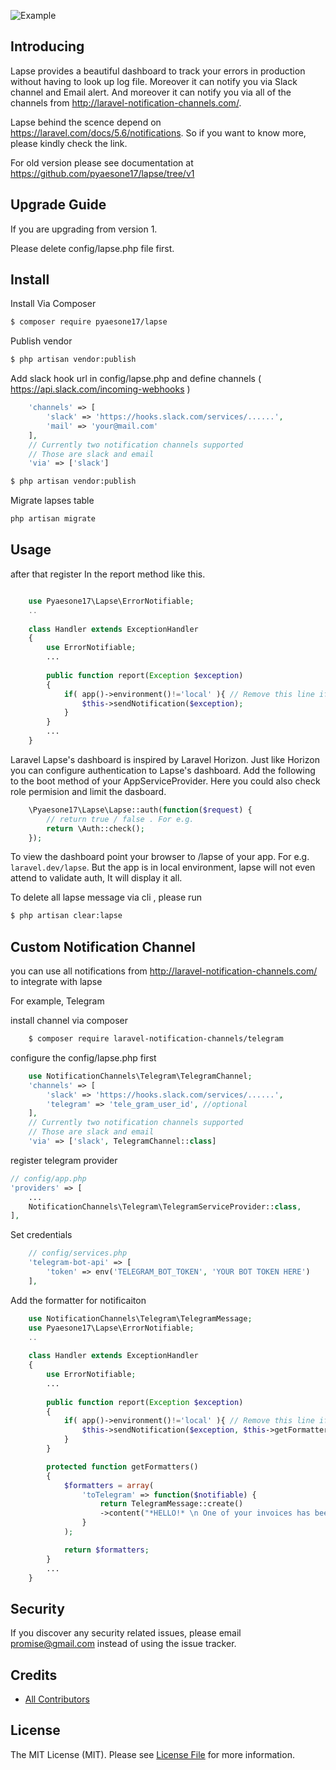 
![Example](https://raw.githubusercontent.com/pyaesone17/lapse/master/lapse_v2.png)

## Introducing

Lapse provides a beautiful dashboard to track your errors in production without having to look up log file. 
Moreover it can notify you via Slack channel and Email alert. And moreover it can notify you via all of the channels from
http://laravel-notification-channels.com/.

Lapse behind the scence depend on https://laravel.com/docs/5.6/notifications. So if you want to know more, please kindly check the link.

For old version please see documentation at https://github.com/pyaesone17/lapse/tree/v1

## Upgrade Guide
If you are upgrading from version 1.

Please delete config/lapse.php file first.

## Install

Install Via Composer

``` bash
$ composer require pyaesone17/lapse
```

Publish vendor

``` bash
$ php artisan vendor:publish
```

Add slack hook url in config/lapse.php and define channels ( https://api.slack.com/incoming-webhooks )

``` php
    'channels' => [
        'slack' => 'https://hooks.slack.com/services/......',
        'mail' => 'your@mail.com'
    ],
    // Currently two notification channels supported
    // Those are slack and email
    'via' => ['slack']
```

``` bash
$ php artisan vendor:publish
```

Migrate lapses table

``` bash
php artisan migrate
```
## Usage

after that register In the report method like this.


``` php

    use Pyaesone17\Lapse\ErrorNotifiable;
    ..
    
    class Handler extends ExceptionHandler
    {
        use ErrorNotifiable;
        ...
    
        public function report(Exception $exception)
        {
            if( app()->environment()!='local' ){ // Remove this line if you want lapse to notify in local environment
                $this->sendNotification($exception);
            }
        }
        ...  
    }
```

Laravel Lapse's dashboard is inspired by Laravel Horizon. Just like Horizon you can configure authentication to Lapse's dashboard. Add the following to the boot method of your AppServiceProvider. Here you could also check role permision and limit
the dasboard.

``` php
    \Pyaesone17\Lapse\Lapse::auth(function($request) {
        // return true / false . For e.g.
        return \Auth::check();
    });
```
To view the dashboard point your browser to /lapse of your app. For e.g. `laravel.dev/lapse`.
But the app is in local environment, lapse will not even attend to validate auth, It will display it all.

To delete all lapse message via cli , please run

``` bash
$ php artisan clear:lapse
```

## Custom Notification Channel

you can use all notifications from http://laravel-notification-channels.com/ to integrate with lapse

For example, Telegram

install channel via composer

``` bash
    $ composer require laravel-notification-channels/telegram
```

configure the config/lapse.php first

``` php
    use NotificationChannels\Telegram\TelegramChannel;
    'channels' => [
        'slack' => 'https://hooks.slack.com/services/......',
        'telegram' => 'tele_gram_user_id', //optional
    ],
    // Currently two notification channels supported
    // Those are slack and email
    'via' => ['slack', TelegramChannel::class]
```

register telegram provider

``` php
// config/app.php
'providers' => [
    ...
    NotificationChannels\Telegram\TelegramServiceProvider::class,
],
```

Set credentials
```php
    // config/services.php
    'telegram-bot-api' => [
        'token' => env('TELEGRAM_BOT_TOKEN', 'YOUR BOT TOKEN HERE')
    ],
```

Add the formatter for notificaiton
``` php
    use NotificationChannels\Telegram\TelegramMessage;
    use Pyaesone17\Lapse\ErrorNotifiable;
    ..
    
    class Handler extends ExceptionHandler
    {
        use ErrorNotifiable;
        ...
    
        public function report(Exception $exception)
        {
            if( app()->environment()!='local' ){ // Remove this line if you want lapse to notify in local environment
                $this->sendNotification($exception, $this->getFormatters());
            }
        }

        protected function getFormatters()
        {
            $formatters = array(
                'toTelegram' => function($notifiable) {
                    return TelegramMessage::create()
                    ->content("*HELLO!* \n One of your invoices has been paid!");
                }
            );

            return $formatters;
        }
        ...  
    }
```

## Security

If you discover any security related issues, please email promise@gmail.com instead of using the issue tracker.

## Credits

- [All Contributors][link-contributors]

## License

The MIT License (MIT). Please see [License File](LICENSE.md) for more information.

[ico-version]: https://img.shields.io/packagist/v//.svg?style=flat-square
[ico-license]: https://img.shields.io/badge/license-MIT-brightgreen.svg?style=flat-square
[ico-travis]: https://img.shields.io/travis///master.svg?style=flat-square
[ico-scrutinizer]: https://img.shields.io/scrutinizer/coverage/g//.svg?style=flat-square
[ico-code-quality]: https://img.shields.io/scrutinizer/g//.svg?style=flat-square
[ico-downloads]: https://img.shields.io/packagist/dt//.svg?style=flat-square

[link-packagist]: https://packagist.org/packages//
[link-travis]: https://travis-ci.org//
[link-scrutinizer]: https://scrutinizer-ci.com/g///code-structure
[link-code-quality]: https://scrutinizer-ci.com/g//
[link-downloads]: https://packagist.org/packages//
[link-author]: https://github.com/
[link-contributors]: ../../contributors
